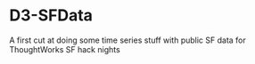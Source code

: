 D3-SFData
=========

A first cut at doing some time series stuff with public SF data for ThoughtWorks SF hack nights